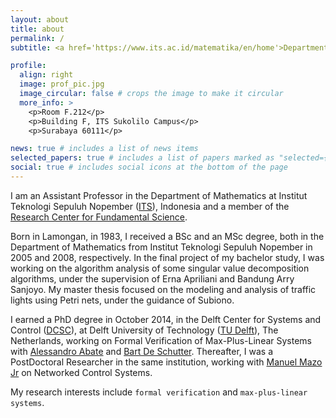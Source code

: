 ```yaml
---
layout: about
title: about
permalink: /
subtitle: <a href='https://www.its.ac.id/matematika/en/home'>Department of Mathematics</a>, <a href='https://www.its.ac.id/en/home'>Institut Teknologi Sepuluh Nopember</a>, Indonesia.

profile:
  align: right
  image: prof_pic.jpg
  image_circular: false # crops the image to make it circular
  more_info: >
    <p>Room F.212</p>
    <p>Building F, ITS Sukolilo Campus</p>
    <p>Surabaya 60111</p>

news: true # includes a list of news items
selected_papers: true # includes a list of papers marked as "selected={true}"
social: true # includes social icons at the bottom of the page
---
```


I am an Assistant Professor in the Department of Mathematics at Institut Teknologi Sepuluh Nopember ([ITS](https://www.its.ac.id)), Indonesia and a member of the [Research Center for Fundamental Science](https://www.its.ac.id/psf).

Born in Lamongan, in 1983, I received a BSc and an MSc degree, both in the Department of Mathematics from Institut Teknologi Sepuluh Nopember in 2005 and 2008, respectively. In the final project of my bachelor study, I was working on the algorithm analysis of some singular value decomposition algorithms, under the supervision of Erna Apriliani and Bandung Arry Sanjoyo. My master thesis focused on the modeling and analysis of traffic lights using Petri nets, under the guidance of Subiono.

I earned a PhD degree in October 2014, in the Delft Center for Systems and Control ([DCSC](https://www.dcsc.tudelft.nl)), at Delft University of Technology ([TU Delft](https://www.tudelft.nl)), The Netherlands, working on Formal Verification of Max-Plus-Linear Systems with [Alessandro Abate](https://www.cs.ox.ac.uk/people/alessandro.abate/home.html) and [Bart De Schutter](https://www.dcsc.tudelft.nl/~bdeschutter/). Thereafter, I was a PostDoctoral Researcher in the same institution, working with [Manuel Mazo Jr](https://mmazojr.3me.tudelft.nl/) on Networked Control Systems.

My research interests include `formal verification` and `max-plus-linear systems`.

